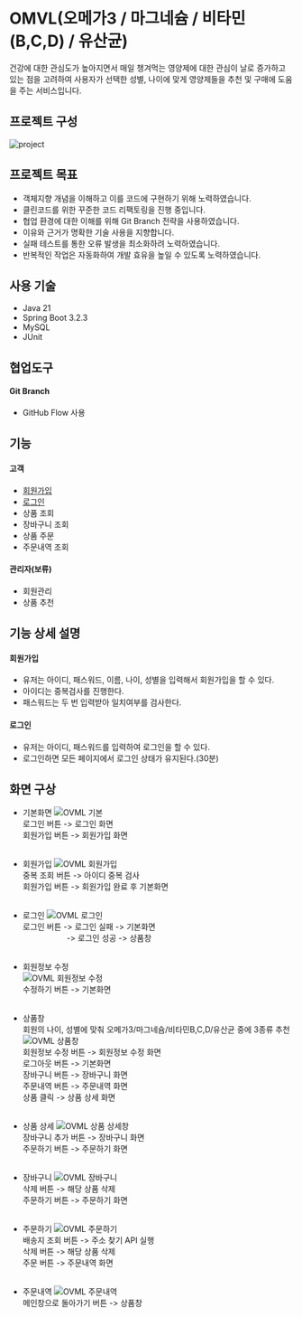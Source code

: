 # OMVL(오메가3 / 마그네슘 / 비타민(B,C,D) / 유산균)
건강에 대한 관심도가 높아지면서 매일 챙겨먹는 영양제에 대한 관심이 날로 증가하고 있는 점을 고려하여 사용자가 선택한 성별, 나이에 맞게 영양제들을 추천 및 구매에 도움을 주는 서비스입니다.


## 프로젝트 구성
![project](https://github.com/seok5182/omvl/assets/155522475/1af46058-6953-4468-9422-55f49cf5071e)


## 프로젝트 목표
- 객체지향 개념을 이해하고 이를 코드에 구현하기 위해 노력하였습니다.
- 클린코드를 위한 꾸준한 코드 리팩토링을 진행 중입니다.
- 협업 환경에 대한 이해를 위해 Git Branch 전략을 사용하였습니다.
- 이유와 근거가 명확한 기술 사용을 지향합니다.
- 실패 테스트를 통한 오류 발생을 최소화하려 노력하였습니다.
- 반복적인 작업은 자동화하여 개발 효유을 높일 수 있도록 노력하였습니다.


## 사용 기술
- Java 21
- Spring Boot 3.2.3
- MySQL
- JUnit


## 협업도구
#### Git Branch
  - GitHub Flow 사용


## 기능
#### 고객
- [회원가입](#회원가입)
- [로그인](#로그인)
- 상품 조회
- 장바구니 조회
- 상품 주문
- 주문내역 조회

#### 관리자(보류)
- 회원관리
- 상품 추천

## 기능 상세 설명
#### 회원가입
- 유저는 아이디, 패스워드, 이름, 나이, 성별을 입력해서 회원가입을 할 수 있다.
- 아이디는 중복검사를 진행한다.
- 패스워드는 두 번 입력받아 일치여부를 검사한다.

#### 로그인
- 유저는 아이디, 패스워드를 입력하여 로그인을 할 수 있다.
- 로그인하면 모든 페이지에서 로그인 상태가 유지된다.(30분)

## 화면 구상
- 기본화면
![OVML  기본](https://github.com/f-lab-edu/omvl/assets/155522475/0fe16b5a-7e81-4bd5-bde6-ce99915162d6)<br>
로그인 버튼 -> 로그인 화면<br>
회원가입 버튼 -> 회원가입 화면<br><br>

- 회원가입
![OVML  회원가입](https://github.com/f-lab-edu/omvl/assets/155522475/f4808c8d-c00e-44d3-ac72-27d4a69a86ed)<br>
중복 조회 버튼 -> 아이디 중복 검사<br>
회원가입 버튼 -> 회원가입 완료 후 기본화면<br><br>

- 로그인
![OVML  로그인](https://github.com/f-lab-edu/omvl/assets/155522475/eb19130e-995a-4519-85c4-ee42df1f117b)<br>
로그인 버튼 -> 로그인 실패 -> 기본화면<br>
&emsp;&emsp;&emsp;&emsp;&emsp;&nbsp;&nbsp;-> 로그인 성공 -> 상품창<br><br>

- 회원정보 수정<br>
![OVML  회원정보 수정](https://github.com/f-lab-edu/omvl/assets/155522475/6426671b-0bd5-41b3-bd1f-239f007a930d)<br>
수정하기 버튼 -> 기본화면<br><br>

- 상품창<br>
회원의 나이, 성별에 맞춰 오메가3/마그네슘/비타민B,C,D/유산균 중에 3종류 추천<br>
![OVML  상품창](https://github.com/f-lab-edu/omvl/assets/155522475/c6080701-8354-4806-a82f-20782c875f25)<br>
회원정보 수정 버튼 -> 회원정보 수정 화면<br>
로그아웃 버튼 -> 기본화면<br>
장바구니 버튼 -> 장바구니 화면<br>
주문내역 버튼 -> 주문내역 화면<br>
상품 클릭 -> 상품 상세 화면<br><br>

- 상품 상세
![OVML  상품 상세창](https://github.com/f-lab-edu/omvl/assets/155522475/8f52671c-56b6-4b65-880f-da35b44bb982)<br>
장바구니 추가 버튼 -> 장바구니 화면<br>
주문하기 버튼 -> 주문하기 화면<br><br>

- 장바구니
![OVML  장바구니](https://github.com/f-lab-edu/omvl/assets/155522475/3f9dd64a-fb5b-43c9-bdd3-f23d68acfb19)<br>
삭제 버튼 -> 해당 상품 삭제<br>
주문하기 버튼 -> 주문하기 화면<br><br>

- 주문하기
![OVML  주문하기](https://github.com/f-lab-edu/omvl/assets/155522475/7d1829d8-6133-4226-844f-098e698af529)<br>
배송지 조회 버튼 -> 주소 찾기 API 실행<br>
삭제 버튼 -> 해당 상품 삭제<br>
주문 버튼 -> 주문내역 화면<br><br>

- 주문내역
![OVML  주문내역](https://github.com/f-lab-edu/omvl/assets/155522475/0b5301a4-d87c-40de-9e4d-12ed30723f13)<br>
메인창으로 돌아가기 버튼 -> 상품창<br>
